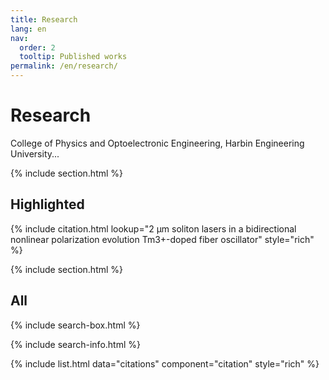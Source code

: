 ```yaml
---
title: Research
lang: en
nav:
  order: 2
  tooltip: Published works
permalink: /en/research/
---
```


<!--# {% include icon.html icon="fa-solid fa-microscope" %}Research-->

# Research

College of Physics and Optoelectronic Engineering, Harbin Engineering University...

{% include section.html %}

## Highlighted

{% include citation.html lookup="2 μm soliton lasers in a bidirectional nonlinear polarization evolution Tm3+-doped fiber oscillator" style="rich" %}

{% include section.html %}

## All

{% include search-box.html %}

{% include search-info.html %}

{% include list.html data="citations" component="citation" style="rich" %}
